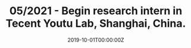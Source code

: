 ---
title: 05/2021 - Begin research intern in Tecent Youtu Lab, Shanghai, China.
subtitle: 

# Summary for listings and search engines
summary: 

# Link this post with a project
projects: []

# Date published
date: "2019-10-01T00:00:00Z"

# Date updated
lastmod: "2020-12-13T00:00:00Z"

# Is this an unpublished draft?
draft: false

# Show this page in the Featured widget?
featured: false

# Featured image
# Place an image named `featured.jpg/png` in this page's folder and customize its options here.

---
